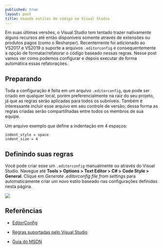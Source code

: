 ```yaml
---
published: true
layout: post
title: Usando estilos de código no Visual Studio
---
```


Em suas últimas versões, o Visual Studio tem tentado trazer nativamente alguns recursos até então disponíveis somente através de extensões ou produtos pagos (como o Resharper). Recentemente foi adicionado ao VS2017 e VS2019 o suporte a arquivos `.editorconfig` e consequentemente a opção de formatar/refatorar o código baseado nessas regras. Nesse post vamos ver como podemos configurar e depois executar de forma automática essas refatorações.

## Preparando
Toda a configuração é feita em um arquivo `.editorconfig`, que pode ser criado em qualquer local, porém preferencialmente na raiz do seu projeto, já que as regras serão aplicadas para todos os subníveis. Também é interessante incluir esse arquivo em seu controle de versão; dessa forma as regras criadas serão compartilhadas entre todos os membros de sua equipe.

Um arquivo exemplo que define a indentação em 4 espaços:
```
indent_style = space
indent_size = 4
```

## Definindo suas regras

Você pode criar esse um `.editorconfig` manualmente ou através do Visual Studio. Navegue até **Tools > Options > Text Editor > C# > Code Style > General**.
Clique em *Generate .editorconfig file from settings* para automaticamente criar um novo estilo baseado nas configurações definidas nesta página.

![](https://docs.microsoft.com/en-us/visualstudio/ide/media/vs-2019/generate-editorconfig-file-small.png?view=vs-2019)


## Referências
- [EditorConfig](https://editorconfig.org)

- [Regras suportadas pelo Visual Studio](https://docs.microsoft.com/en-us/visualstudio/ide/editorconfig-code-style-settings-reference?view=vs-2019#convention-categories)

- [Guia do MSDN](https://docs.microsoft.com/en-us/visualstudio/ide/code-styles-and-code-cleanup)